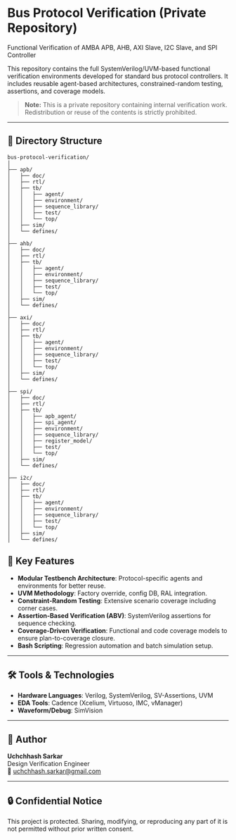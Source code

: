 # Bus Protocol Verification (Private Repository)
Functional Verification of AMBA APB, AHB, AXI Slave, I2C Slave, and SPI Controller

This repository contains the full SystemVerilog/UVM-based functional verification environments developed for standard bus protocol controllers. It includes reusable agent-based architectures, constrained-random testing, assertions, and coverage models.

> **Note:** This is a private repository containing internal verification work. Redistribution or reuse of the contents is strictly prohibited.

---

## 📁 Directory Structure

```
bus-protocol-verification/
│
├── apb/
│   ├── doc/
│   ├── rtl/
│   ├── tb/
│   │   ├── agent/
│   │   ├── environment/
│   │   ├── sequence_library/
│   │   ├── test/
│   │   └── top/
│   ├── sim/
│   └── defines/
│
├── ahb/
│   ├── doc/
│   ├── rtl/
│   ├── tb/
│   │   ├── agent/
│   │   ├── environment/
│   │   ├── sequence_library/
│   │   ├── test/
│   │   └── top/
│   ├── sim/
│   └── defines/
│
├── axi/
│   ├── doc/
│   ├── rtl/
│   ├── tb/
│   │   ├── agent/
│   │   ├── environment/
│   │   ├── sequence_library/
│   │   ├── test/
│   │   └── top/
│   ├── sim/
│   └── defines/
│
├── spi/
│   ├── doc/
│   ├── rtl/
│   ├── tb/
│   │   ├── apb_agent/
│   │   ├── spi_agent/
│   │   ├── environment/
│   │   ├── sequence_library/
│   │   ├── register_model/
│   │   ├── test/
│   │   └── top/
│   ├── sim/
│   └── defines/
│
├── i2c/
│   ├── doc/
│   ├── rtl/
│   ├── tb/
│   │   ├── agent/
│   │   ├── environment/
│   │   ├── sequence_library/
│   │   ├── test/
│   │   └── top/
│   ├── sim/
│   └── defines/
```

## 🧪 Key Features

- **Modular Testbench Architecture**: Protocol-specific agents and environments for better reuse.
- **UVM Methodology**: Factory override, config DB, RAL integration.
- **Constraint-Random Testing**: Extensive scenario coverage including corner cases.
- **Assertion-Based Verification (ABV)**: SystemVerilog assertions for sequence checking.
- **Coverage-Driven Verification**: Functional and code coverage models to ensure plan-to-coverage closure.
- **Bash Scripting**: Regression automation and batch simulation setup.

---

## 🛠️ Tools & Technologies

- **Hardware Languages**: Verilog, SystemVerilog, SV-Assertions, UVM  
- **EDA Tools**: Cadence (Xcelium, Virtuoso, IMC, vManager) 
- **Waveform/Debug**: SimVision  

---

## 👤 Author

**Uchchhash Sarkar**  
Design Verification Engineer  
📧 [uchchhash.sarkar@gmail.com](mailto:uchchhash.sarkar@gmail.com)

---

## 🔒 Confidential Notice

This project is protected. Sharing, modifying, or reproducing any part of it is not permitted without prior written consent.
